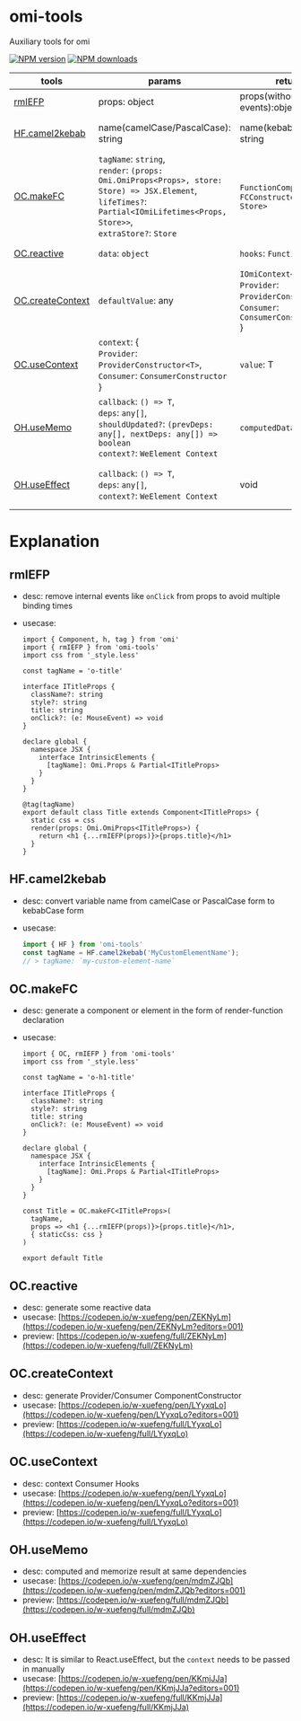 # omi-tools

Auxiliary tools for omi

[![NPM version](https://img.shields.io/npm/v/omi-tools?color=%23007acc&style=flat-square)](https://npmjs.org/package/omi-tools)
[![NPM downloads](https://img.shields.io/npm/dt/omi-tools?style=flat-square)](https://npmjs.org/package/omi-tools)

| tools                                 | params                                                                                                                                                                            | returns                                                                                                 | desc                                                                               |
| ------------------------------------- | --------------------------------------------------------------------------------------------------------------------------------------------------------------------------------- | ------------------------------------------------------------------------------------------------------- | ---------------------------------------------------------------------------------- |
| [rmIEFP](#rmIEFP)                     | props: object                                                                                                                                                                     | props(without internal events):object                                                                   | remove internal events from props                                                  |
| [HF.camel2kebab](#HF.camel2kebab)     | name(camelCase/PascalCase): string                                                                                                                                                | name(kebabCase): string                                                                                 | convert camelCase or PascalCase to kebabCase                                       |
| [OC.makeFC](#OC.makeFC)               | `tagName`: `string`,<br>`render`: `(props: Omi.OmiProps<Props>, store: Store) => JSX.Element`,<br>`lifeTimes?`: `Partial<IOmiLifetimes<Props, Store>>`,<br>`extraStore?`: `Store` | `FunctionComponent`: `FCConstructor<Props, Store>`                                                      | generate a component or element in the form of render-function declaration         |
| [OC.reactive](#OC.reactive)           | `data`: `object`                                                                                                                                                                  | `hooks`: `Function`                                                                                     | generate some reactive data                                                        |
| [OC.createContext](#OC.createContext) | `defaultValue`: any                                                                                                                                                               | `IOmiContext<T>`: {<br>`Provider`: `ProviderConstructor<T>`, <br>`Consumer`: `ConsumerConstructor`<br>} | generate Provider/Consumer ComponentConstructor                                    |
| [OC.useContext](#OC.useContext)       | `context`: {<br>`Provider`: `ProviderConstructor<T>`, <br>`Consumer`: `ConsumerConstructor`<br>}                                                                                  | `value`: T                                                                                              | Context Consumer Hooks                                                             |
| [OH.useMemo](#OH.useMemo)             | `callback`: `() => T`,<br>`deps`: `any[]`,<br>`shouldUpdated?`: `(prevDeps: any[], nextDeps: any[]) => boolean`<br>`context?`: `WeElement Context`                                | `computedData`: `T`                                                                                     | computed and memorize result at same dependencies                                  |
| [OH.useEffect](#OH.useEffect)         | `callback`: `() => T`,<br>`deps`: `any[]`,<br>`context?`: `WeElement Context`                                                                                                     | void                                                                                                    | It is similar to React.useEffect, but the `context` needs to be passed in manually |

# Explanation

<h2 id="rmIEFP">rmIEFP</h2>

- desc: remove internal events like `onClick` from props to avoid multiple binding times
- usecase:

  ```tsx
  import { Component, h, tag } from 'omi'
  import { rmIEFP } from 'omi-tools'
  import css from '_style.less'

  const tagName = 'o-title'

  interface ITitleProps {
    className?: string
    style?: string
    title: string
    onClick?: (e: MouseEvent) => void
  }

  declare global {
    namespace JSX {
      interface IntrinsicElements {
        [tagName]: Omi.Props & Partial<ITitleProps>
      }
    }
  }

  @tag(tagName)
  export default class Title extends Component<ITitleProps> {
    static css = css
    render(props: Omi.OmiProps<ITitleProps>) {
      return <h1 {...rmIEFP(props)}>{props.title}</h1>
    }
  }
  ```

<h2 id="HF.camel2kebab">HF.camel2kebab</h2>

- desc: convert variable name from camelCase or PascalCase form to kebabCase form
- usecase:

  ```ts
  import { HF } from 'omi-tools'
  const tagName = HF.camel2kebab('MyCustomElementName');
  // > tagName: `my-custom-element-name`
  ```

<h2 id="OC.makeFC">OC.makeFC</h2>

- desc: generate a component or element in the form of render-function declaration
- usecase:

  ```tsx
  import { OC, rmIEFP } from 'omi-tools'
  import css from '_style.less'

  const tagName = 'o-h1-title'

  interface ITitleProps {
    className?: string
    style?: string
    title: string
    onClick?: (e: MouseEvent) => void
  }

  declare global {
    namespace JSX {
      interface IntrinsicElements {
        [tagName]: Omi.Props & Partial<ITitleProps>
      }
    }
  }

  const Title = OC.makeFC<ITitleProps>(
    tagName,
    props => <h1 {...rmIEFP(props)}>{props.title}</h1>,
    { staticCss: css }
  )

  export default Title
  ```


<h2 id="OC.reactive">OC.reactive</h2>

- desc: generate some reactive data
- usecase: [https://codepen.io/w-xuefeng/pen/ZEKNyLm](https://codepen.io/w-xuefeng/pen/ZEKNyLm?editors=001)
- preview: [https://codepen.io/w-xuefeng/full/ZEKNyLm](https://codepen.io/w-xuefeng/full/ZEKNyLm)

<h2 id="OC.createContext">OC.createContext</h2>

- desc: generate Provider/Consumer ComponentConstructor
- usecase: [https://codepen.io/w-xuefeng/pen/LYyxqLo](https://codepen.io/w-xuefeng/pen/LYyxqLo?editors=001)
- preview: [https://codepen.io/w-xuefeng/full/LYyxqLo](https://codepen.io/w-xuefeng/full/LYyxqLo)

<h2 id="OC.useContext">OC.useContext</h2>

- desc: context Consumer Hooks
- usecase: [https://codepen.io/w-xuefeng/pen/LYyxqLo](https://codepen.io/w-xuefeng/pen/LYyxqLo?editors=001)
- preview: [https://codepen.io/w-xuefeng/full/LYyxqLo](https://codepen.io/w-xuefeng/full/LYyxqLo)

<h2 id="OH.useMemo">OH.useMemo</h2>

- desc: computed and memorize result at same dependencies
- usecase: [https://codepen.io/w-xuefeng/pen/mdmZJQb](https://codepen.io/w-xuefeng/pen/mdmZJQb?editors=001)
- preview: [https://codepen.io/w-xuefeng/full/mdmZJQb](https://codepen.io/w-xuefeng/full/mdmZJQb)

<h2 id="OH.useEffect">OH.useEffect</h2>

- desc: It is similar to React.useEffect, but the `context` needs to be passed in manually
- usecase: [https://codepen.io/w-xuefeng/pen/KKmjJJa](https://codepen.io/w-xuefeng/pen/KKmjJJa?editors=001)
- preview: [https://codepen.io/w-xuefeng/full/KKmjJJa](https://codepen.io/w-xuefeng/full/KKmjJJa)

